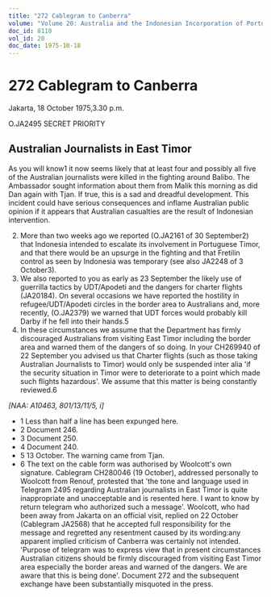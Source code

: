 ```yaml
---
title: "272 Cablegram to Canberra"
volume: "Volume 20: Australia and the Indonesian Incorporation of Portuguese Timor, 1974-1976"
doc_id: 8110
vol_id: 20
doc_date: 1975-10-18
---
```


# 272 Cablegram to Canberra

Jakarta, 18 October 1975,3.30 p.m.

O.JA2495 SECRET PRIORITY

## Australian Journalists in East Timor

As you will know1 it now seems likely that at least four and possibly all five of the Australian journalists were killed in the fighting around Balibo. The Ambassador sought information about them from Malik this morning as did Dan again with Tjan. If true, this is a sad and dreadful development. This incident could have serious consequences and inflame Australian public opinion if it appears that Australian casualties are the result of Indonesian intervention.

  2. More than two weeks ago we reported (O.JA2161 of 30 September2) that Indonesia intended to escalate its involvement in Portuguese Timor, and that there would be an upsurge in the fighting and that Fretilin control as seen by Indonesia was temporary (see also JA2248 of 3 October3).
  3. We also reported to you as early as 23 September the likely use of guerrilla tactics by UDT/Apodeti and the dangers for charter flights (JA20184). On several occasions we have reported the hostility in refugee/UDT/Apodeti circles in the border area to Australians and, more recently, (O.JA2379) we warned that UDT forces would probably kill Darby if he fell into their hands.5
  4. In these circumstances we assume that the Department has firmly discouraged Australians from visiting East Timor including the border area and warned them of the dangers of so doing. In your CH269940 of 22 September you advised us that Charter flights (such as those taking Australian Journalists to Timor) would only be suspended inter alia 'if the security situation in Timor were to deteriorate to a point which made such flights hazardous'. We assume that this matter is being constantly reviewed.6



_[NAA: A10463, 801/13/11/5, i]_

  * 1 Less than half a line has been expunged here.
  * 2 Document 246.
  * 3 Document 250.
  * 4 Document 240.
  * 5 13 October. The warning came from Tjan.
  * 6 The text on the cable form was authorised by Woolcott's own signature. Cablegram CH280046 (19 October), addressed personally to Woolcott from Renouf, protested that 'the tone and language used in Telegram 2495 regarding Australian journalists in East Timor is quite inappropriate and unacceptable and is resented here. I want to know by return telegram who authorized such a message'. Woolcott, who had been away from Jakarta on an official visit, replied on 22 October (Cablegram JA2568) that he accepted full responsibility for the message and regretted any resentment caused by its wording:any apparent implied criticism of Canberra was certainly not intended. 'Purpose of telegram was to express view that in present circumstances Australian citizens should be firmly discouraged from visiting East Timor area especially the border areas and warned of the dangers. We are aware that this is being done'. Document 272 and the subsequent exchange have been substantially misquoted in the press.


